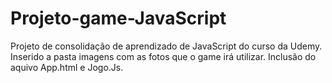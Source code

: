 # Projeto-game-JavaScript
 Projeto de consolidação de aprendizado de JavaScript do curso da Udemy.
 Inserido a pasta imagens com as fotos que o game irá utilizar.
 Inclusão do aquivo App.html e Jogo.Js.
